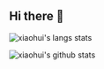 ## Hi there 👋

<!--
**gu-xiaohui/gu-xiaohui** is a ✨ _special_ ✨ repository because its `README.md` (this file) appears on your GitHub profile.

Here are some ideas to get you started:

- 🔭 I’m currently working on ...
- 🌱 I’m currently learning ...
- 👯 I’m looking to collaborate on ...
- 🤔 I’m looking for help with ...
- 💬 Ask me about ...
- 📫 How to reach me: ...
- 😄 Pronouns: ...
- ⚡ Fun fact: ...
-->

![xiaohui's langs stats](https://github-readme-stats.vercel.app/api/top-langs/?username=gu-xiaohui&layout=compact&theme=radical&count_private=true)

![xiaohui's github stats](https://github-readme-stats.vercel.app/api?username=gu-xiaohui&show_icons=true&theme=radical&count_private=true&include_all_commits=true)

